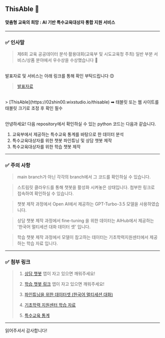 ## ThisAble 💬
#### 맞춤형 교육의 희망 : AI 기반 특수교육대상자 통합 지원 서비스

---
### ✅ 인사말
> 제6회 교육 공공데이터 분석·활용대회(교육부 및 시도교육청 주최) 일반 부분 서비스/상품 분야에서 우수상을 수상했습니다 🎉

<br>발표자료 및 서비스는 아래 링크를 통해 확인 부탁드립니다 😊
<br>
> [발표자료](https://github.com/glassesholder/ThisAble_service/blob/main/ThinsAble_%EB%96%A1%EC%9E%8E%EB%B0%A9%EB%B2%94%EB%8C%80.pdf)
<br>
> [ThisAble](https://02shin00.wixstudio.io/thisable) ➡ 태블릿 또는 웹 사이트를 태블릿 크기로 조정 후 확인 필수

<br>안녕하세요!
다음 repository에서 확인하실 수 있는 python 코드는 다음과 같습니다.

1. 교육부에서 제공하는 특수교육 통계를 바탕으로 한 데이터 분석
2. 특수교육대상자를 위한 챗봇 파인튜닝 및 상담 챗봇 제작
3. 특수교육대상자를 위한 학습 챗봇 제작
---
### ✅ 주의 사항
> main branch가 아닌 각각의 branch에서 그 코드를 확인하실 수 있습니다.

> 스트림릿 클라우드를 통해 챗봇을 활성화 시켜놓은 상태입니다. 첨부한 링크로 접속하여 확인하실 수 있습니다.

> 챗봇 제작 과정에서 Open AI에서 제공하는 GPT-Turbo-3.5 모델을 사용하였습니다.

> 상담 챗봇 제작 과정에서 fine-tuning 을 위한 데이터는 AIHub에서 제공하는 '한국어 멀티세션 대화 데이터 셋' 입니다.

> 학습 챗봇 제작 과정에서 모델이 참고하는 데이터는 기초학력지원센터에서 제공하는 학습 자료 입니다.

---
### ✅ 첨부 링크

> 1. [상담 챗봇](https://thisableservicecounselbot.streamlit.app/)
> 앱이 자고 있으면 깨워주세요!
>
> 2. [학습 챗봇 링크](https://thisableservicestudybot.streamlit.app/)
> 앱이 자고 있으면 깨워주세요!
>
> 3. [파인튜닝을 위한 데이터셋 (한국어 멀티세션 대화)](https://aihub.or.kr/aihubdata/data/view.do?currMenu=115&topMenu=100&dataSetSn=71630)
> 4. [기초학력 지원센터 학습 자료](https://k-basics.org/)
> 5. [특수교육 통계](https://www.nise.go.kr/boardCnts/view.do?boardID=356&boardSeq=726678&lev=0&searchType=null&statusYN=W&page=1&s=nise&m=010502&opType=N)

---
읽어주셔서 감사합니다!
